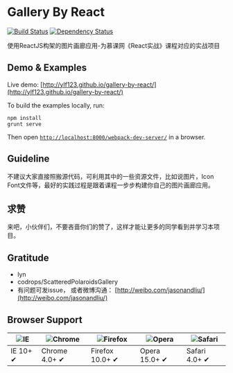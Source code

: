 Gallery By React
=====

[![Build Status](https://secure.travis-ci.org/materliu/gallery-by-react.png)](https://travis-ci.org/materliu/gallery-by-react) [![Dependency Status](https://gemnasium.com/materliu/gallery-by-react.svg)](https://gemnasium.com/materliu/gallery-by-react)

使用ReactJS构架的图片画廊应用-为慕课网《React实战》课程对应的实战项目

## Demo & Examples

Live demo: [http://ylf123.github.io/gallery-by-react/](http://ylf123.github.io/gallery-by-react/)

To build the examples locally, run:

```
npm install
grunt serve
```

Then open [`http://localhost:8000/webpack-dev-server/`](http://localhost:8000/webpack-dev-server/) in a browser.

## Guideline

不建议大家直接照搬源代码，可利用其中的一些资源文件，比如说图片，Icon Font文件等，最好的实践过程是跟着课程一步步构建你自己的图片画廊应用。

## 求赞

来吧，小伙伴们，不要吝啬你们的赞了，这样才能让更多的同学看到并学习本项目。

## Gratitude

* lyn
* codrops/ScatteredPolaroidsGallery
* 有问题可发issue， 或者微博沟通： [http://weibo.com/jasonandliu/](http://weibo.com/jasonandliu/)

## Browser Support

![IE](https://raw.github.com/alrra/browser-logos/master/internet-explorer/internet-explorer_48x48.png) | ![Chrome](https://raw.github.com/alrra/browser-logos/master/chrome/chrome_48x48.png) | ![Firefox](https://raw.github.com/alrra/browser-logos/master/firefox/firefox_48x48.png) | ![Opera](https://raw.github.com/alrra/browser-logos/master/opera/opera_48x48.png) | ![Safari](https://raw.github.com/alrra/browser-logos/master/safari/safari_48x48.png)
--- | --- | --- | --- | --- |
IE 10+ ✔ | Chrome 4.0+ ✔ | Firefox 10.0+ ✔ | Opera 15.0+ ✔ | Safari 4.0+ ✔ |

